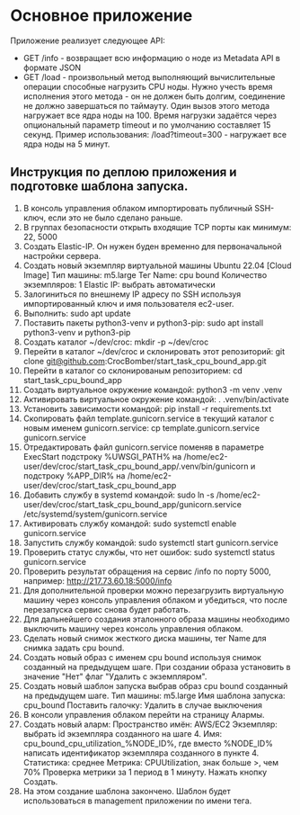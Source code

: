 # Основное приложение

Приложение реализует следующее API:

* GET /info - возвращает всю информацию о ноде из Metadata API в формате JSON
* GET /load - произвольный метод выполняющий вычислительные операции способные нагрузить CPU ноды. 
Нужно учесть время исполнения этого метода - он не должен быть долгим, соединение не должно завершаться по таймауту.
Один вызов этого метода нагружает все ядра ноды на 100. Время нагрузки задаётся через опциональный параметр timeout и по умолчанию составляет 15 секунд.
Пример использования: /load?timeout=300 - нагружает все ядра ноды на 5 минут.


## Инструкция по деплою приложения и подготовке шаблона запуска.

1. В консоль управления облаком импортировать публичный SSH-ключ, если это не было сделано раньше.
2. В группах безопасности открыть входящие TCP порты как минимум: 22, 5000
3. Создать Elastic-IP. Он нужен буден временно для первоначальной настройки сервера.
4. Создать новый экземпляр виртуальной машины Ubuntu 22.04 [Cloud Image]
Тип машины: m5.large
Тег Name: cpu bound
Количество экземпляров: 1
Elastic IP: выбрать автоматически
5. Залогиниться по внешнему IP адресу по SSH используя импортированный ключ и имя пользователя ec2-user.
6. Выполнить: sudo apt update
7. Поставить пакеты python3-venv и python3-pip: sudo apt install python3-venv и python3-pip
8. Создать каталог ~/dev/croc: mkdir -p ~/dev/croc
9. Перейти в каталог ~/dev/croc и склонировать этот репозиторий: git clone git@github.com:CrocBomber/start_task_cpu_bound_app.git
10. Перейти в каталог со склонированым репозиторием: cd start_task_cpu_bound_app
11. Создать виртуальное окружение командой: python3 -m venv .venv
12. Активировать виртуальное окружение командой: . .venv/bin/activate
13. Установить зависимости командой: pip install -r requirements.txt
14. Скопировать файл template.gunicorn.service в текущий каталог с новым именем gunicorn.service: cp template.gunicorn.service gunicorn.service
15. Отредактировать файл gunicorn.service поменяв в параметре ExecStart подстроку %UWSGI_PATH% на /home/ec2-user/dev/croc/start_task_cpu_bound_app/.venv/bin/gunicorn
и подстроку %APP_DIR% на /home/ec2-user/dev/croc/start_task_cpu_bound_app
16. Добавить службу в systemd командой: sudo ln -s /home/ec2-user/dev/croc/start_task_cpu_bound_app/gunicorn.service /etc/systemd/system/gunicorn.service
17. Активировать службу командой: sudo systemctl enable gunicorn.service
18. Запустить службу командой: sudo systemctl start gunicorn.service 
19. Проверить статус службы, что нет ошибок: sudo systemctl status gunicorn.service
20. Проверить результат обращения на сервис /info по порту 5000, например: http://217.73.60.18:5000/info
21. Для дополнительной проверки можно перезагрузить виртуальную машину через консоль управления облаком и убедиться, что после перезапуска сервис снова будет работать.
22. Для дальнейшего создания эталонного образа машины необходимо выключить машину через консоль управления облаком.
23. Сделать новый снимок жесткого диска машины, тег Name для снимка задать cpu bound.
24. Создать новый образ с именем cpu bound используя снимок созданный на предыдущем шаге.
При создании образа установить в значение "Нет" флаг "Удалить с экземпляром".
25. Создать новый шаблон запуска выбрав образ cpu bound созданный на предыдущем шаге.
Тип машины: m5.large
Имя шаблона запуска: cpu_bound
Поставить галочку: Удалить в случае выключения
26. В консоли управления облаком перейти на страницу Алармы. 
27. Создать новый аларм:
Пространство имён: AWS/EC2
Экземпляр: выбрать id экземпляра созданного на шаге 4.
Имя: cpu_bound_cpu_utilization_%NODE_ID%, где вместо %NODE_ID% написать идентификатор экземпляра созданного в пункте 4.
Статистика: среднее
Метрика: CPUUtilization, знак больше >, чем 70%
Проверка метрики за 1 период в 1 минуту.
Нажать кнопку Создать.
28. На этом создание шаблона закончено. Шаблон будет использоваться в management приложении по имени тега.
